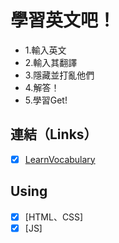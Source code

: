 # 學習英文吧！

- 1.輸入英文
- 2.輸入其翻譯
- 3.隱藏並打亂他們
- 4.解答！
- 5.學習Get!


## 連結（Links）

- [X] [LearnVocabulary](https://liugoldent.github.io/LearnVocabulary/English.html)


## Using

- [X] [HTML、CSS]
- [X] [JS]
